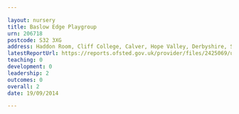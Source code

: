 ```yaml
---

layout: nursery
title: Baslow Edge Playgroup
urn: 206718
postcode: S32 3XG
address: Haddon Room, Cliff College, Calver, Hope Valley, Derbyshire, S32 3XG
latestReportUrl: https://reports.ofsted.gov.uk/provider/files/2425069/urn/206718.pdf
teaching: 0
development: 0
leadership: 2
outcomes: 0
overall: 2
date: 19/09/2014

---
```

